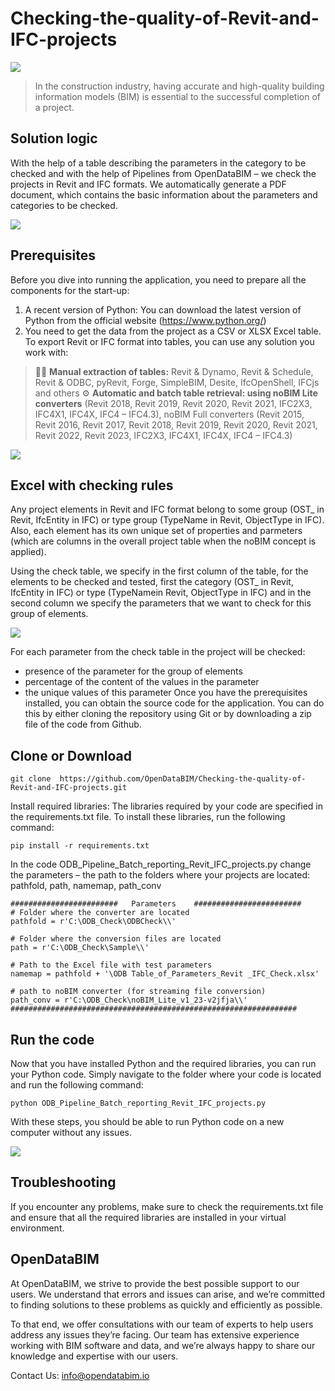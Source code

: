 # Checking-the-quality-of-Revit-and-IFC-projects

![](https://opendatabim.io/wp-content/uploads/2023/02/projects-data-2.gif)

> In the construction industry, having accurate and high-quality building information models (BIM) is essential to the successful completion of a project. 

## Solution logic
With the help of a table describing the parameters in the category to be checked and with the help of Pipelines from OpenDataBIM – we check the projects in Revit and IFC formats. We automatically generate a PDF document, which contains the basic information about the parameters and categories to be checked.

![](https://opendatabim.io/wp-content/uploads/2023/02/Solution-Check-Data-Revit-IFC.gif)

## Prerequisites

Before you dive into running the application, you need to prepare all the components for the start-up:
1.  A recent version of Python: You can download the latest version of Python from the official website (https://www.python.org/)
2. You need to get the data from the project as a CSV or XLSX Excel table. To export Revit or IFC format into tables, you can use any solution you work with:

> 👨‍💻 **Manual extraction of tables:**
Revit & Dynamo, Revit & Schedule, Revit & ODBC, pyRevit, Forge, SimpleBIM, Desite, IfcOpenShell, IFCjs and others
> ⚙️ **Automatic and batch table retrieval: using noBIM Lite converters** (Revit 2018, Revit 2019, Revit 2020, Revit 2021, IFC2X3, IFC4X1, IFC4X, IFC4 – IFC4.3), noBIM Full converters (Revit 2015, Revit 2016, Revit 2017, Revit 2018, Revit 2019, Revit 2020, Revit 2021, Revit 2022, Revit 2023, IFC2X3, IFC4X1, IFC4X, IFC4 – IFC4.3)

![](https://opendatabim.io/wp-content/uploads/2023/02/github.com-OpenDataBIM-5.gif)

## Excel with checking rules
Any project elements in Revit and IFC format belong to some group (OST_ in Revit, IfcEntity in IFC) or type group (TypeName in Revit, ObjectType in IFC). Also, each element has its own unique set of properties and parmeters (which are columns in the overall project table when the noBIM concept is applied).

Using the check table, we specify in the first column of the table, for the elements to be checked and tested, first the category (OST_ in Revit, IfcEntity in IFC) or type (TypeNamein Revit, ObjectType in IFC) and in the second column we specify the parameters that we want to check for this group of elements.

![](https://opendatabim.io/wp-content/uploads/2023/02/Excel-Check-Revit-IFC-Project.gif)

For each parameter from the check table in the project will be checked:
- presence of the parameter for the group of elements
- percentage of the content of the values in the parameter
- the unique values of this parameter
Once you have the prerequisites installed, you can obtain the source code for the application. You can do this by either cloning the repository using Git or by downloading a zip file of the code from Github.

## Clone or Download



    git clone  https://github.com/OpenDataBIM/Checking-the-quality-of-Revit-and-IFC-projects.git

Install required libraries: The libraries required by your code are specified in the requirements.txt file. To install these libraries, run the following command:




    pip install -r requirements.txt

In the code ODB_Pipeline_Batch_reporting_Revit_IFC_projects.py change the parameters – the path to the folders where your projects are located: pathfold, path, namemap, path_conv




    ########################   Parameters    ########################
    # Folder where the converter are located
    pathfold = r'C:\ODB_Check\ODBCheck\\'
    
    # Folder where the conversion files are located
    path = r'C:\ODB_Check\Sample\\'
    
    # Path to the Excel file with test parameters
    namemap = pathfold + '\ODB Table_of_Parameters_Revit _IFC_Check.xlsx'
    
    # path to noBIM converter (for streaming file conversion)
    path_conv = r'C:\ODB_Check\noBIM_Lite_v1_23-v2jfja\\'
    ################################################################


## Run the code


Now that you have installed Python and the required libraries, you can run your Python code. Simply navigate to the folder where your code is located and run the following command:


    python ODB_Pipeline_Batch_reporting_Revit_IFC_projects.py
    
With these steps, you should be able to run Python code on a new computer without any issues.

![](https://opendatabim.io/wp-content/uploads/2023/02/Excel-Check-Revit-IFC-Project.gif)

## Troubleshooting

 If you encounter any problems, make sure to check the requirements.txt file and ensure that all the required libraries are installed in your virtual environment.

## OpenDataBIM

 At OpenDataBIM, we strive to provide the best possible support to our users. We understand that errors and issues can arise, and we’re committed to finding solutions to these problems as quickly and efficiently as possible.

To that end, we offer consultations with our team of experts to help users address any issues they’re facing. Our team has extensive experience working with BIM software and data, and we’re always happy to share our knowledge and expertise with our users.

Contact Us: info@opendatabim.io
